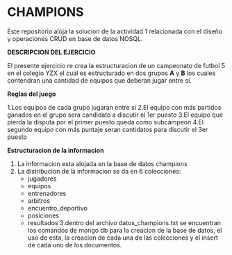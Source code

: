 # CHAMPIONS

Este repositorio aloja la solucion de la actividad 1 relacionada con el diseño y operaciones CRUD 
en base de datos NOSQL.

**DESCRIPCION DEL EJERCICIO**

El presente ejercicio re crea la estructuracion de un campeonato de futbol 5 en el colegio YZX
el cual es estructurado en dos grupos **A** y **B** los cuales contendran una cantidad de equipos que deberan jugar
entre si.

**Reglas del juego**

1.Los equipos de cada grupo jugaran entre si
2.El equipo con más partidos ganados en el grupo sera candidato a discutir el 1er puesto
3.El equipo que pierda la disputa por el primer puesto queda como subcampeon
4.El segundo equipo con más puntaje seran cantidatos para discutir el 3er puesto

**Estructuracion de la informacion**

1. La informacion esta alojada en la base de datos champions
2. La distribucion de la informacion se da en 6 colecciones:
   - jugadores
   - equipos
   - entrenadores
   - arbitros
   - encuentro_deportivo
   - posiciones
   - resultados
3.dentro del archivo datos_champions.txt se encuentran los comandos de mongo db para la creacion de
la base de datos, el uso de esta, la creacion de cada una de las colecciones y el insert de cada uno de los documentos.



